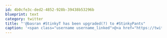 ```yaml
---
id: 4b0cfe3c-ded2-4852-928b-39438b53296b
blueprint: text
category: twitter
title: "'@basran #StinkyT has been upgraded(?) to #StinkyPants"
caption: '<span class="username username_linked">@<a href="https://twitter.com/basran" title="Parkash Singh Basran">basran</a></span> <span class="hashtag hashtag_local">#<a href="http://tweettemp.darylchymko.ca/?tag=stinkyt">StinkyT</a> has been upgraded(?) to <span class="hashtag hashtag_local">#<a href="http://tweettemp.darylchymko.ca/?tag=stinkypants">StinkyPants</a>'
---
```

